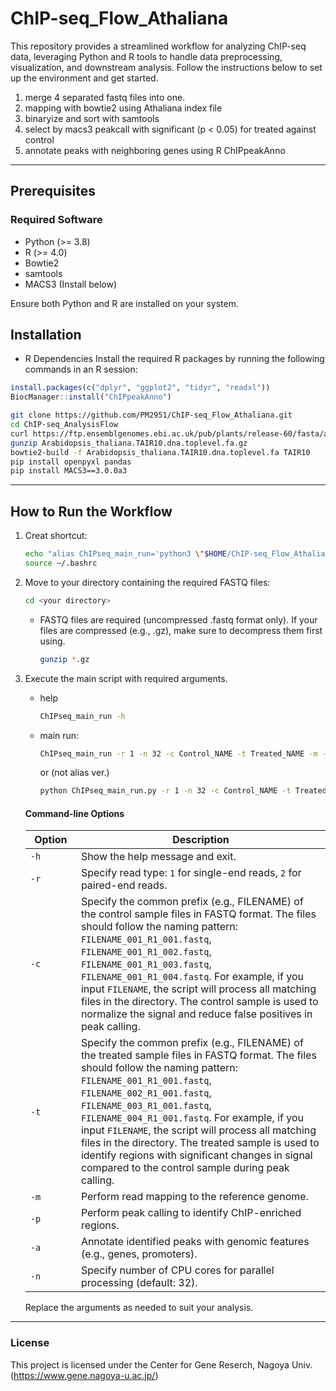 # ChIP-seq_Flow_Athaliana

This repository provides a streamlined workflow for analyzing ChIP-seq data, leveraging Python and R tools to handle data preprocessing, visualization, and downstream analysis. Follow the instructions below to set up the environment and get started.
1. merge 4 separated fastq files into one.
2. mapping with bowtie2 using Athaliana index file
3. binaryize and sort with samtools
4. select by macs3 peakcall with significant (p < 0.05) for treated against control
5. annotate peaks with neighboring genes using R ChIPpeakAnno

---

## Prerequisites

### Required Software
- Python (>= 3.8)
- R (>= 4.0)
- Bowtie2
- samtools
- MACS3 (Install below)

Ensure both Python and R are installed on your system.

## Installation

- R Dependencies
Install the required R packages by running the following commands in an R session:

```R
install.packages(c("dplyr", "ggplot2", "tidyr", "readxl"))
BiocManager::install("ChIPpeakAnno")
```


```bash
git clone https://github.com/PM2951/ChIP-seq_Flow_Athaliana.git
cd ChIP-seq_AnalysisFlow
curl https://ftp.ensemblgenomes.ebi.ac.uk/pub/plants/release-60/fasta/arabidopsis_thaliana/dna/Arabidopsis_thaliana.TAIR10.dna.toplevel.fa.gz -o Arabidopsis_thaliana.TAIR10.dna.toplevel.fa.gz
gunzip Arabidopsis_thaliana.TAIR10.dna.toplevel.fa.gz
bowtie2-build -f Arabidopsis_thaliana.TAIR10.dna.toplevel.fa TAIR10
pip install openpyxl pandas
pip install MACS3==3.0.0a3
```

---

## How to Run the Workflow

1. Creat shortcut:

   ```bash
   echo "alias ChIPseq_main_run='python3 \"$HOME/ChIP-seq_Flow_Athaliana/ChIPseq_main_run.py\"'" >> ~/.bashrc
   source ~/.bashrc
   ```

2. Move to your directory containing the required FASTQ files:
   ```bash
   cd <your directory>
   ```

   - FASTQ files are required (uncompressed .fastq format only).
    If your files are compressed (e.g., .gz), make sure to decompress them first using.
     ```bash
     gunzip *.gz
     ```

4. Execute the main script with required arguments.

   - help
     ```bash
     ChIPseq_main_run -h
     ```
  
   - main run:
   
      ```bash
      ChIPseq_main_run -r 1 -n 32 -c Control_NAME -t Treated_NAME -m -p -a
      ```



      or (not alias ver.)

      ```bash
      python ChIPseq_main_run.py -r 1 -n 32 -c Control_NAME -t Treated_NAME -m -p -a
      ```


   #### Command-line Options

   
   | Option               | Description                                                                                              |
   |----------------------|----------------------------------------------------------------------------------------------------------|
   | `-h`                 | Show the help message and exit.                                                                          |
   | `-r`                  | Specify read type: `1` for single-end reads, `2` for paired-end reads.                                   |
   | `-c`                  | Specify the common prefix (e.g., FILENAME) of the control sample files in FASTQ format. The files should follow the naming pattern: `FILENAME_001_R1_001.fastq`, `FILENAME_001_R1_002.fastq`, `FILENAME_001_R1_003.fastq`, `FILENAME_001_R1_004.fastq`. For example, if you input `FILENAME`, the script will process all matching files in the directory. The control sample is used to normalize the signal and reduce false positives in peak calling. |
   | `-t` 　　　　         | Specify the common prefix (e.g., FILENAME) of the treated sample files in FASTQ format. The files should follow the naming pattern: `FILENAME_001_R1_001.fastq`, `FILENAME_002_R1_001.fastq`, `FILENAME_003_R1_001.fastq`, `FILENAME_004_R1_001.fastq`. For example, if you input `FILENAME`, the script will process all matching files in the directory. The treated sample is used to identify regions with significant changes in signal compared to the control sample during peak calling. |
   | `-m`            　   | Perform read mapping to the reference genome.                                                           |
   | `-p`                 | Perform peak calling to identify ChIP-enriched regions.                                                 |
   | `-a`                 | Annotate identified peaks with genomic features (e.g., genes, promoters).                               |
   | `-n`                 | Specify number of CPU cores for parallel processing (default: 32).                                       |

   Replace the arguments as needed to suit your analysis.


---

### License

This project is licensed under the Center for Gene Reserch, Nagoya Univ. (https://www.gene.nagoya-u.ac.jp/)

